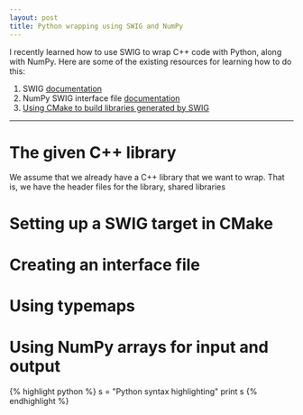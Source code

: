 ```yaml
---
layout: post
title: Python wrapping using SWIG and NumPy
---
```


I recently learned how to use SWIG to wrap C++ code with Python, along with
NumPy. Here are some of the existing resources for learning how to do this:

1. SWIG [documentation][swig]
2. NumPy SWIG interface file [documentation][numpyswig]
3. [Using CMake to build libraries generated by SWIG][cmakeswig]

---

# The given C++ library

We assume that we already have a C++ library that we want to wrap. That is, we have the header files for the library, shared libraries

# Setting up a SWIG target in CMake

# Creating an interface file

# Using typemaps

# Using NumPy arrays for input and output

{% highlight python %}
s = "Python syntax highlighting"
print s
{% endhighlight %}

[swig]: http://www.swig.org/Doc2.0/SWIGDocumentation.html
[numpyswig]: http://docs.scipy.org/doc/numpy/reference/swig.interface-file.html
[cmakeswig]: http://www.cmake.org/Wiki/CMake_FAQ#How_do_I_use_CMake_to_generate_SWIG_wrapper_libraries.3F
